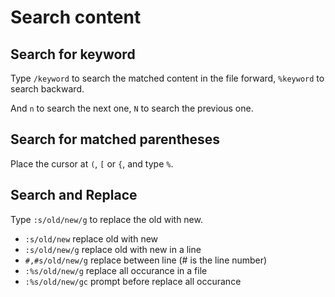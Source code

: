 # Search content

## Search for keyword

Type `/keyword` to search the matched content in the file forward, `%keyword` to search backward.

And `n` to search the next one, `N` to search the previous one.

## Search for matched parentheses

Place the cursor at `(`, `[` or `{`, and type `%`.

## Search and Replace

Type `:s/old/new/g` to replace the old with new.

- `:s/old/new` replace old with new
- `:s/old/new/g` replace old with new in a line
- `#,#s/old/new/g` replace between line (# is the line number)
- `:%s/old/new/g` replace all occurance in a file
- `:%s/old/new/gc` prompt before replace all occurance
